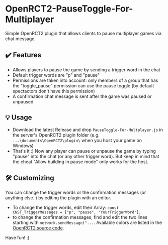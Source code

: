# OpenRCT2-PauseToggle-For-Multiplayer
Simple OpenRCT2 plugin that allows clients to pause multiplayer games via chat message.

## ✔️ Features
* Allows players to pause the game by sending a trigger word in the chat
* Default trigger words are "p" and "pause"
* Permissions are taken into account: only members of a group that has the "toggle_pause" permission can use the pause toggle (by default spectactors don't have this permission)
* A confirmation chat message is sent after the game was paused or unpaused

## 💡 Usage
* Download the latest Release and drop `PauseToggle-For-Multplayer.js` in the server's OpenRCT2 plugin folder (e.g. `...\documents\OpenRCT2\plugin\` when you host your game on Windows)
* That's it :) Now any player can pause or unpause the game by typing "pause" into the chat (or any other trigger word). But keep in mind that the cheat "Allow building in pause mode" only works for the host.

## 🛠 Customizing
You can change the trigger words or the confirmation messages (or anything else..) by editing the plugin with an editor.
* To change the trigger words, edit their Array: `const CNST_TriggerMessages = ["p", "pause", "YourTriggerWord"];`
* to change the confirmation messages, find and edit the two lines starting with `network.sendMessage("...`. Available colors are listed in the [OpenRCT2 source code](https://github.com/OpenRCT2/OpenRCT2/blob/develop/src/openrct2/localisation/FormatCodes.cpp).

Have fun! :)
